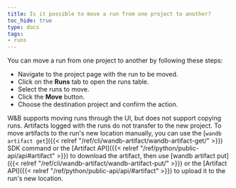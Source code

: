 ```yaml
---
title: Is it possible to move a run from one project to another?
toc_hide: true
type: docs
tags:
- runs
---
```

You can move a run from one project to another by following these steps:

- Navigate to the project page with the run to be moved.
- Click on the **Runs** tab to open the runs table.
- Select the runs to move.
- Click the **Move** button.
- Choose the destination project and confirm the action.

W&B supports moving runs through the UI, but does not support copying runs. Artifacts logged with the runs do not transfer to the new project. To move artifacts to the run's new location manually, you can use the [`wandb artifact get`]({{< relref "/ref/cli/wandb-artifact/wandb-artifact-get/" >}}) SDK command or the [Artifact API]({{< relref "/ref/python/public-api/api#artifact" >}}) to download the artifact, then use [wandb artifact put]({{< relref "/ref/cli/wandb-artifact/wandb-artifact-put/" >}}) or the [Artifact API]({{< relref "/ref/python/public-api/api/#artifact" >}}) to upload it to the run's new location.